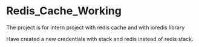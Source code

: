 # Redis_Cache_Working

The project is for intern project with redis cache and with ioredis library

Have created a new credentials with stack and redis instead of redis stack.

